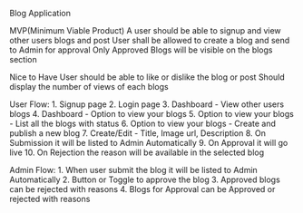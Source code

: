 Blog Application

MVP(Minimum Viable Product)
A user should be able to signup and view other users blogs and post
User shall be allowed to create a blog and send to Admin for approval
Only Approved Blogs will be visible on the blogs section

Nice to Have
User should be able to like or dislike the blog or post
Should display the number of views of each blogs


User Flow:
    1. Signup page
    2. Login page
    3. Dashboard - View other users blogs
    4. Dashboard - Option to view your blogs
    5. Option to view your blogs - List all the blogs with status
    6. Option to view your blogs - Create and publish a new blog
    7. Create/Edit - Title, Image url, Description
    8. On Submission it will be listed to Admin Automatically
    9. On Approval it will go live
    10. On Rejection the reason will be available in the selected blog

Admin Flow:
    1. When user submit the blog it will be listed to Admin Automatically
    2. Button or Toggle to approve the blog
    3. Approved blogs can be rejected with reasons
    4. Blogs for Approval can be Approved or rejected with reasons

    
